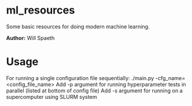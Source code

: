 # ml_resources
Some basic resources for doing modern machine learning.

**Author:** Will Spaeth

# Usage
For running a single configuration file sequentially: ./main.py -cfg_name=<config_file_name>
Add -p argument for running hyperparameter tests in parallel (listed at bottom of config file)
Add -s argument for running on a supercomputer using SLURM system